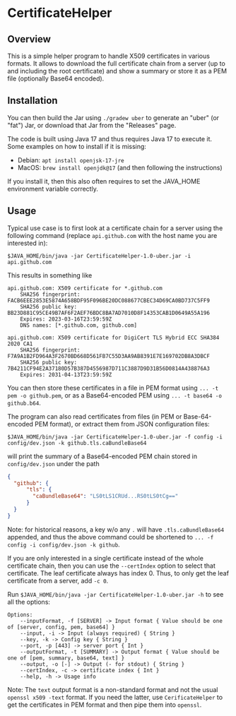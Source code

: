 # CertificateHelper

## Overview

This is a simple helper program to handle X509 certificates in various formats. It allows to download the full
certificate chain from a server (up to and including the root certificate) and show a summary or store it as a PEM
file (optionally Base64 encoded).

## Installation

You can then build the Jar using `./gradew uber` to generate an "uber" (or "fat") Jar, or download that Jar from the
"Releases" page.

The code is built using Java 17 and thus requires Java 17 to execute it. Some examples on how to install if it is
missing:
 - Debian: `apt install openjsk-17-jre`
 - MacOS: `brew install openjdk@17` (and then following the instructions)

If you install it, then this also often requires to set the JAVA_HOME environment variable correctly.

## Usage

Typical use case is to first look at a certificate chain for a server using the following command (replace
`api.github.com` with the host name you are interested in):
```shell
$JAVA_HOME/bin/java -jar CertificateHelper-1.0-uber.jar -i api.github.com
```
This results in something like
```text
api.github.com: X509 certificate for *.github.com
	SHA256 fingerprint: FACB6EEE2853E5874A658BDF95F096BE20DC088677CBEC34D69CA0BD737C5FF9
	SHA256 public key: BB23D881C95CE49B7AF6F2AEF76BDC8BA7AD7010D8F14353CAB1D0649A55A196
	Expires: 2023-03-16T23:59:59Z
	DNS names: [*.github.com, github.com]

api.github.com: X509 certificate for DigiCert TLS Hybrid ECC SHA384 2020 CA1
	SHA256 fingerprint: F7A9A1B2FD964A3F2670BD668D561FB7C55D3AA9AB8391E7E169702DB8A3DBCF
	SHA256 public key: 7B4211CF94E2A37180D57B387D4556987D711C3887D9D31B56D0814A438876A3
	Expires: 2031-04-13T23:59:59Z
```

You can then store these certificates in a file in PEM format using `... -t pem -o github.pem`, or as a Base64-encoded
PEM using `... -t base64 -o github.b64`.

The program can also read certificates from files (in PEM or Base-64-encoded PEM format), or extract them from JSON
configuration files:
```shell
$JAVA_HOME/bin/java -jar CertificateHelper-1.0-uber.jar -f config -i config/dev.json -k github.tls.caBundleBase64
```
will print the summary of a Base64-encoded PEM chain stored in `config/dev.json` under the path
```json
{
  "github": {
      "tls": {
        "caBundleBase64": "LS0tLS1CRUd...RS0tLS0tCg=="
      }
  }
}
```
Note: for historical reasons, a key w/o any `.` will have `.tls.caBundleBase64` appended, and thus the above
command could be shortened to `... -f config -i config/dev.json -k github`.

If you are only interested in a single certificate instead of the whole certificate chain, then you can use the 
`--certIndex` option to select that certificate. The leaf certificate always has index 0.  Thus, to only get the 
leaf certificate from a server, add `-c 0`.

Run `$JAVA_HOME/bin/java -jar CertificateHelper-1.0-uber.jar -h` to see all the options:
```text
Options:
    --inputFormat, -f [SERVER] -> Input format { Value should be one of [server, config, pem, base64] }
    --input, -i -> Input (always required) { String }
    --key, -k -> Config key { String }
    --port, -p [443] -> server port { Int }
    --outputFormat, -t [SUMMARY] -> Output format { Value should be one of [pem, summary, base64, text] }
    --output, -o [-] -> Output (- for stdout) { String }
    --certIndex, -c -> certificate index { Int }
    --help, -h -> Usage info
```

Note: The `text` output format is a non-standard format and not the usual `openssl x509 -text` format. If you need
the latter, use `CerificateHelper` to get the certificates in PEM format and then pipe them into `openssl`.
